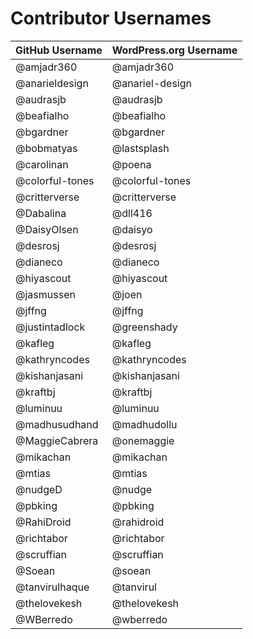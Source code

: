 # Contributor Usernames

| GitHub Username | WordPress.org Username |
| --------------- | --------------------- |
| @amjadr360 | @amjadr360 |
| @anarieldesign | @anariel-design |
| @audrasjb | @audrasjb |
| @beafialho | @beafialho |
| @bgardner | @bgardner |
| @bobmatyas | @lastsplash |
| @carolinan | @poena |
| @colorful-tones | @colorful-tones |
| @critterverse | @critterverse |
| @Dabalina | @dll416 |
| @DaisyOlsen | @daisyo |
| @desrosj | @desrosj |
| @dianeco | @dianeco |
| @hiyascout | @hiyascout |
| @jasmussen | @joen |
| @jffng | @jffng |
| @justintadlock | @greenshady |
| @kafleg | @kafleg |
| @kathryncodes | @kathryncodes |
| @kishanjasani | @kishanjasani |
| @kraftbj | @kraftbj |
| @luminuu | @luminuu |
| @madhusudhand | @madhudollu |
| @MaggieCabrera | @onemaggie |
| @mikachan | @mikachan |
| @mtias | @mtias |
| @nudgeD | @nudge |
| @pbking | @pbking |
| @RahiDroid | @rahidroid |
| @richtabor | @richtabor |
| @scruffian | @scruffian |
| @Soean | @soean |
| @tanvirulhaque | @tanvirul |
| @thelovekesh | @thelovekesh |
| @WBerredo | @wberredo |
